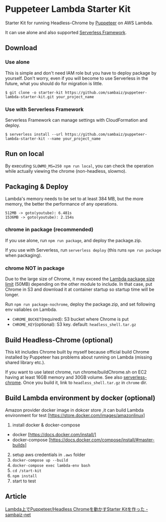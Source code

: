 # Puppeteer Lambda Starter Kit

Starter Kit for running Headless-Chrome by [Puppeteer](https://github.com/GoogleChrome/puppeteer) on AWS Lambda.

It can use alone and also supported [Serverless Framework](https://github.com/serverless/serverless).

## Download

### Use alone

This is simple and don't need IAM role but you have to deploy package by yourself. Don't worry, even if you will become to use Serverless in the future, what you should do for migration is little.

```
$ git clone -o starter-kit https://github.com/sambaiz/puppeteer-lambda-starter-kit.git your_project_name
```

### Use with Serverless Framework

Serverless Framework can manage settings with CloudFormation and deploy.

```
$ serverless install --url https://github.com/sambaiz/puppeteer-lambda-starter-kit --name your_project_name
```

## Run on local

By executing `SLOWMO_MS=250 npm run local`, you can check the operation while actually viewing the chrome (non-headless, slowmo).

## Packaging & Deploy

Lambda's memory needs to be set to at least 384 MB, but the more memory, the better the performance of any operations.

```
512MB -> goto(youtube): 6.481s
1536MB -> goto(youtube): 2.154s
```

### chrome in package (recommended)

If you use alone, run `npm run package`, and deploy the package.zip. 

If you use with Serverless, run `serverless deploy` (this runs `npm run package` when packaging).

### chrome NOT in package

Due to the large size of Chrome, it may exceed the [Lambda package size limit](http://docs.aws.amazon.com/lambda/latest/dg/limits.html) (50MB) depending on the other module to include. 
In that case, put Chrome in S3 and download it at container startup so startup time will be longer.

Run `npm run package-nochrome`, deploy the package.zip, and set following env valiables on Lambda.

- `CHROME_BUCKET`(required): S3 bucket where Chrome is put
- `CHROME_KEY`(optional): S3 key. default: `headless_shell.tar.gz`

## Build Headless-Chrome (optional)

This kit includes Chrome built by myself because official build Chrome installed by Puppeteer has problems about running on Lambda (missing shared library etc.).

If you want to use latest chrome, run chrome/buildChrome.sh on EC2 having at least 16GB memory and 30GB volume. 
See also [serverless-chrome](https://github.com/adieuadieu/serverless-chrome/blob/master/docs/chrome.md).
Once you build it, link to `headless_shell.tar.gz` in `chrome` dir.

## Build Lambda environment by docker (optional)

Amazon provider docker image in dokcer store ,it can build Lambda environment for test 
[https://store.docker.com/images/amazonlinux]

1. install docker & docker-compose 
- docker  [https://docs.docker.com/install/]
- docker-compose [https://docs.docker.com/compose/install/#master-builds]
2. setup aws credentials in `.aws` folder
3. `docker-compose up --build`
4. `docker-compose exec lambda-env bash`
5. `cd /start-kit`
6. `npm install `
7. start to test

## Article

[Lambda上でPuppeteer/Headless Chromeを動かすStarter Kitを作った - sambaiz-net](https://www.sambaiz.net/article/132/)
